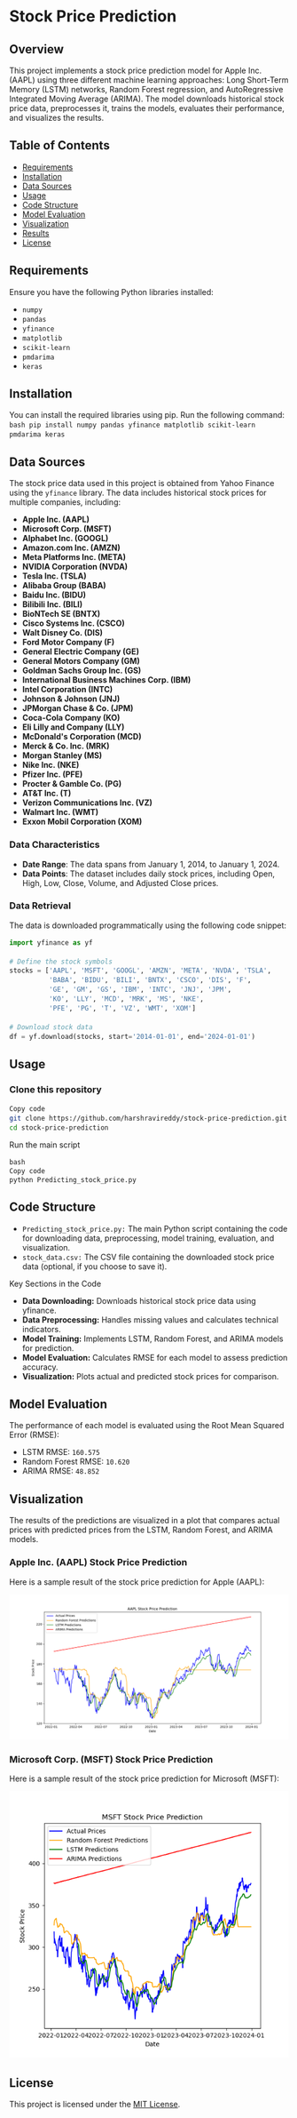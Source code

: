 # Stock Price Prediction

## Overview
This project implements a stock price prediction model for Apple Inc. (AAPL) using three different machine learning approaches: Long Short-Term Memory (LSTM) networks, Random Forest regression, and AutoRegressive Integrated Moving Average (ARIMA). The model downloads historical stock price data, preprocesses it, trains the models, evaluates their performance, and visualizes the results.

## Table of Contents
- [Requirements](#requirements)
- [Installation](#installation)
- [Data Sources](#data-sources)
- [Usage](#usage)
- [Code Structure](#code-structure)
- [Model Evaluation](#model-evaluation)
- [Visualization](#visualization)
- [Results](#results)
- [License](#license)

## Requirements
Ensure you have the following Python libraries installed:
- `numpy`
- `pandas`
- `yfinance`
- `matplotlib`
- `scikit-learn`
- `pmdarima`
- `keras`

## Installation
You can install the required libraries using pip. Run the following command:
```bash pip install numpy pandas yfinance matplotlib scikit-learn pmdarima keras ```

## Data Sources
The stock price data used in this project is obtained from Yahoo Finance using the `yfinance` library. The data includes historical stock prices for multiple companies, including:

- **Apple Inc. (AAPL)**
- **Microsoft Corp. (MSFT)**
- **Alphabet Inc. (GOOGL)**
- **Amazon.com Inc. (AMZN)**
- **Meta Platforms Inc. (META)**
- **NVIDIA Corporation (NVDA)**
- **Tesla Inc. (TSLA)**
- **Alibaba Group (BABA)**
- **Baidu Inc. (BIDU)**
- **Bilibili Inc. (BILI)**
- **BioNTech SE (BNTX)**
- **Cisco Systems Inc. (CSCO)**
- **Walt Disney Co. (DIS)**
- **Ford Motor Company (F)**
- **General Electric Company (GE)**
- **General Motors Company (GM)**
- **Goldman Sachs Group Inc. (GS)**
- **International Business Machines Corp. (IBM)**
- **Intel Corporation (INTC)**
- **Johnson & Johnson (JNJ)**
- **JPMorgan Chase & Co. (JPM)**
- **Coca-Cola Company (KO)**
- **Eli Lilly and Company (LLY)**
- **McDonald's Corporation (MCD)**
- **Merck & Co. Inc. (MRK)**
- **Morgan Stanley (MS)**
- **Nike Inc. (NKE)**
- **Pfizer Inc. (PFE)**
- **Procter & Gamble Co. (PG)**
- **AT&T Inc. (T)**
- **Verizon Communications Inc. (VZ)**
- **Walmart Inc. (WMT)**
- **Exxon Mobil Corporation (XOM)**

### Data Characteristics
- **Date Range**: The data spans from January 1, 2014, to January 1, 2024.
- **Data Points**: The dataset includes daily stock prices, including Open, High, Low, Close, Volume, and Adjusted Close prices.

### Data Retrieval
The data is downloaded programmatically using the following code snippet:
```python
import yfinance as yf 

# Define the stock symbols
stocks = ['AAPL', 'MSFT', 'GOOGL', 'AMZN', 'META', 'NVDA', 'TSLA', 
          'BABA', 'BIDU', 'BILI', 'BNTX', 'CSCO', 'DIS', 'F', 
          'GE', 'GM', 'GS', 'IBM', 'INTC', 'JNJ', 'JPM', 
          'KO', 'LLY', 'MCD', 'MRK', 'MS', 'NKE', 
          'PFE', 'PG', 'T', 'VZ', 'WMT', 'XOM']

# Download stock data
df = yf.download(stocks, start='2014-01-01', end='2024-01-01')

```
## Usage
### Clone this repository

```bash
Copy code
git clone https://github.com/harshravireddy/stock-price-prediction.git
cd stock-price-prediction
```
Run the main script

```
bash
Copy code
python Predicting_stock_price.py
```
## Code Structure

- `Predicting_stock_price.py:` The main Python script containing the code for downloading data, preprocessing, model training, evaluation, and visualization.
- `stock_data.csv:` The CSV file containing the downloaded stock price data (optional, if you choose to save it).

Key Sections in the Code

- **Data Downloading:** Downloads historical stock price data using yfinance.
- **Data Preprocessing:** Handles missing values and calculates technical indicators.
- **Model Training:** Implements LSTM, Random Forest, and ARIMA models for prediction.
- **Model Evaluation:** Calculates RMSE for each model to assess prediction accuracy.
- **Visualization:** Plots actual and predicted stock prices for comparison.

## Model Evaluation

The performance of each model is evaluated using the Root Mean Squared Error (RMSE):
- LSTM RMSE:  `160.575`
- Random Forest RMSE: `10.620`
- ARIMA RMSE: `48.852`

## Visualization

The results of the predictions are visualized in a plot that compares actual prices with predicted prices from the LSTM, Random Forest, and ARIMA models.

### Apple Inc. (AAPL) Stock Price Prediction
Here is a sample result of the stock price prediction for Apple (AAPL):

![AAPL Stock Price Prediction](./Results_AAPL.png)

### Microsoft Corp. (MSFT) Stock Price Prediction
Here is a sample result of the stock price prediction for Microsoft (MSFT):

![MSFT Stock Price Prediction](./Results_MSFT.png)

## License 

This project is licensed under the [MIT License](./LICENSE).





